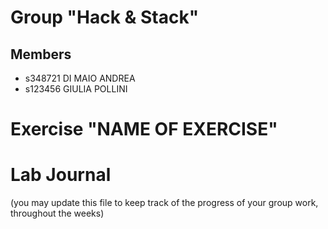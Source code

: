 # Group "Hack & Stack"

## Members
- s348721 DI MAIO ANDREA
- s123456 GIULIA POLLINI


# Exercise "NAME OF EXERCISE"

# Lab Journal

(you may update this file to keep track of the progress of your group work, throughout the weeks)

